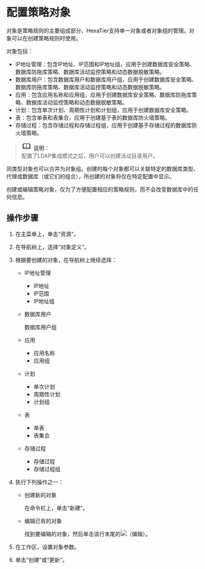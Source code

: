 # 配置策略对象<a name="ZH-CN_TOPIC_0111166428"></a>

对象是策略规则的主要组成部分，HexaTier支持单一对象或者对象组的管理。对象可以在创建策略规则时使用。

对象包括：

-   IP地址管理：包含IP地址、IP范围和IP地址组，应用于创建数据库安全策略、数据库防拖库策略、数据库活动监控策略和动态数据脱敏策略。
-   数据库用户：包含数据库用户和数据库用户组，应用于创建数据库安全策略、数据库防拖库策略、数据库活动监控策略和动态数据脱敏策略。
-   应用：包含应用名称和应用组，应用于创建数据库安全策略、数据库防拖库策略、数据库活动监控策略和动态数据脱敏策略。
-   计划：包含单次计划、周期性计划和计划组，应用于创建数据库安全策略。
-   表：包含单表和表集合，应用于创建基于表的数据库防火墙策略。
-   存储过程：包含存储过程和存储过程组，应用于创建基于存储过程的数据库防火墙策略。

>![](public_sys-resources/icon-note.gif) **说明：**   
>配置了LDAP集成模式之后，用户可以创建活动目录用户。  

同类型对象也可以合并为对象组。创建的每个对象都可以关联特定的数据库类型、代理或数据库（或它们的组合），所创建的对象将仅在特定配置中显示。

创建或编辑策略对象，仅为了方便配置相应的策略规则，而不会改变数据库中的任何信息。

## 操作步骤<a name="section18671148165519"></a>

1.  在主菜单上，单击“资源“。
2.  在导航树上，选择“对象定义“。
3.  根据要创建的对象，在导航树上继续选择：
    -   IP地址管理
        -   IP地址
        -   IP范围
        -   IP地址组

    -   数据库用户

        数据库用户组

    -   应用
        -   应用名称
        -   应用组

    -   计划
        -   单次计划
        -   周期性计划
        -   计划组

    -   表
        -   单表
        -   表集合

    -   存储过程
        -   存储过程
        -   存储过程组

4.  执行下列操作之一：
    -   创建新的对象

        在命令栏上，单击“新建“。

    -   编辑已有的对象

        找到要编辑的对象，然后单击该行末尾的![](figures/icon-edit.png)（编辑）。

5.  在工作区，设置对象参数。
6.  单击“创建“或“更新“。

